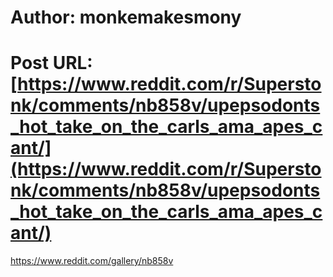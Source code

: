 # Author: monkemakesmony
# Post URL: [https://www.reddit.com/r/Superstonk/comments/nb858v/upepsodonts_hot_take_on_the_carls_ama_apes_cant/](https://www.reddit.com/r/Superstonk/comments/nb858v/upepsodonts_hot_take_on_the_carls_ama_apes_cant/)


https://www.reddit.com/gallery/nb858v